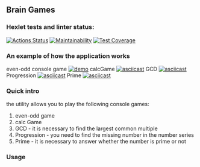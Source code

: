 ## Brain Games

### Hexlet tests and linter status:
[![Actions Status](https://github.com/zampolitxxx/java-project-61/workflows/hexlet-check/badge.svg)](https://github.com/zampolitxxx/java-project-61/actions)
[![Maintainability](https://api.codeclimate.com/v1/badges/7941964b1d7228d3554d/maintainability)](https://codeclimate.com/github/zampolitxxx/java-project-61/maintainability)
[![Test Coverage](https://api.codeclimate.com/v1/badges/7941964b1d7228d3554d/test_coverage)](https://codeclimate.com/github/zampolitxxx/java-project-61/test_coverage)

### An example of how the application works
even-odd console game
[![demo](https://asciinema.org/a/5RMMkXHSFm4KanoPbv5NHCN8A.svg)](https://asciinema.org/a/5RMMkXHSFm4KanoPbv5NHCN8A)
calcGame
[![asciicast](https://asciinema.org/a/9HYclYePSTBqXYl6vAq3tyBGX.svg)](https://asciinema.org/a/9HYclYePSTBqXYl6vAq3tyBGX)
GCD
[![asciicast](https://asciinema.org/a/MYpq1NPmswslbtBFsKpLgCHj3.svg)](https://asciinema.org/a/MYpq1NPmswslbtBFsKpLgCHj3)
Progression
[![asciicast](https://asciinema.org/a/KntyiXBoU8su1J8NG1mIQBzuL.svg)](https://asciinema.org/a/KntyiXBoU8su1J8NG1mIQBzuL)
Prime
[![asciicast](https://asciinema.org/a/rY3Jmz7q1CQPd5UHMasDlZHN3.svg)](https://asciinema.org/a/rY3Jmz7q1CQPd5UHMasDlZHN3)
### Quick intro
the utility allows you to play the following console games:
1. even-odd game
2. calc Game
3. GCD - it is necessary to find the largest common multiple
4. Progression - you need to find the missing number in the number series
5. Prime - it is necessary to answer whether the number is prime or not


### Usage